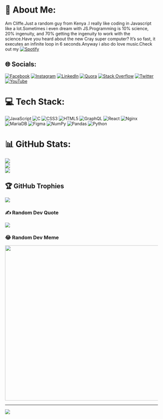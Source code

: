 # 💫 About Me:
Am Cliffe.Just a random guy from Kenya .I really like coding in Javascript like a lot.Sometimes i even dream with JS.Programming is 10% science, 20% ingenuity, and 70% getting the ingenuity to work with the science.Have you heard about the new Cray super computer?  It’s so fast, it executes an infinite loop in 6 seconds.Anyway i also do love music.Check out my  [![Spotify](https://www.google.com/imgres?imgurl=https%3A%2F%2Fupload.wikimedia.org%2Fwikipedia%2Fcommons%2F7%2F74%2FSpotify_App_Logo.svg&imgrefurl=https%3A%2F%2Fcommons.wikimedia.org%2Fwiki%2FFile%3ASpotify_App_Logo.svg&tbnid=owr4od1fCkWNsM&vet=12ahUKEwiC7aTtrfz6AhVURKQEHe9wBs4QMygCegUIARC7AQ..i&docid=wyVM5C8OED2x8M&w=400&h=400&q=spotify%20logo%20link&ved=2ahUKEwiC7aTtrfz6AhVURKQEHe9wBs4QMygCegUIARC7AQ)](https://www.spotify.com/ke-en/account/overview/?utm_source=spotify&utm_medium=menu&utm_campaign=your_account) 


## 🌐 Socials:
[![Facebook](https://img.shields.io/badge/Facebook-%231877F2.svg?logo=Facebook&logoColor=white)](https://www.facebook.com/wycliffe_yegon) [![Instagram](https://img.shields.io/badge/Instagram-%23E4405F.svg?logo=Instagram&logoColor=white)](https://instagram.com/ft.kibet_) [![LinkedIn](https://img.shields.io/badge/LinkedIn-%230077B5.svg?logo=linkedin&logoColor=white)](https://www.linkedin.com/in/wycliffe-yegon-3043381b2/) [![Quora](https://img.shields.io/badge/Quora-%23B92B27.svg?logo=Quora&logoColor=white)](https://www.quora.com/profile/Kibet-Wycliffe) [![Stack Overflow](https://img.shields.io/badge/-Stackoverflow-FE7A16?logo=stack-overflow&logoColor=white)](https://stackoverflow.com/users/20320472) [![Twitter](https://img.shields.io/badge/Twitter-%231DA1F2.svg?logo=Twitter&logoColor=white)](https://twitter.com/kibet____) [![YouTube](https://img.shields.io/badge/YouTube-%23FF0000.svg?logo=YouTube&logoColor=white)](https://www.youtube.com/channel/UCTK-9G1HAeuiiS1v8kyXc9g) 

# 💻 Tech Stack:
![JavaScript](https://img.shields.io/badge/javascript-%23323330.svg?style=for-the-badge&logo=javascript&logoColor=%23F7DF1E) ![C](https://img.shields.io/badge/c-%2300599C.svg?style=for-the-badge&logo=c&logoColor=white) ![CSS3](https://img.shields.io/badge/css3-%231572B6.svg?style=for-the-badge&logo=css3&logoColor=white) ![HTML5](https://img.shields.io/badge/html5-%23E34F26.svg?style=for-the-badge&logo=html5&logoColor=white) ![GraphQL](https://img.shields.io/badge/-GraphQL-E10098?style=for-the-badge&logo=graphql&logoColor=white) ![React](https://img.shields.io/badge/react-%2320232a.svg?style=for-the-badge&logo=react&logoColor=%2361DAFB) ![Nginx](https://img.shields.io/badge/nginx-%23009639.svg?style=for-the-badge&logo=nginx&logoColor=white) ![MariaDB](https://img.shields.io/badge/MariaDB-003545?style=for-the-badge&logo=mariadb&logoColor=white) 	![Figma](https://img.shields.io/badge/figma-%23F24E1E.svg?style=for-the-badge&logo=figma&logoColor=white) ![NumPy](https://img.shields.io/badge/numpy-%23013243.svg?style=for-the-badge&logo=numpy&logoColor=white) ![Pandas](https://img.shields.io/badge/pandas-%23150458.svg?style=for-the-badge&logo=pandas&logoColor=white) ![Python](https://img.shields.io/badge/python-3670A0?style=for-the-badge&logo=python&logoColor=ffdd54)
# 📊 GitHub Stats:
![](https://github-readme-stats.vercel.app/api?username=IDouble&theme=dark&hide_border=false&include_all_commits=false&count_private=false)<br/>
![](https://github-readme-streak-stats.herokuapp.com/?user=IDouble&theme=dark&hide_border=false)<br/>
![](https://github-readme-stats.vercel.app/api/top-langs/?username=IDouble&theme=dark&hide_border=false&include_all_commits=false&count_private=false&layout=compact)

## 🏆 GitHub Trophies
![](https://github-profile-trophy.vercel.app/?username=IDouble&theme=radical&no-frame=true&no-bg=false&margin-w=4)

### ✍️ Random Dev Quote
![](https://quotes-github-readme.vercel.app/api?type=horizontal&theme=radical)

### 😂 Random Dev Meme
<img src="https://random-memer.herokuapp.com/" width="512px"/>

---
[![](https://visitcount.itsvg.in/api?id=captainwycliffe&icon=0&color=5)](https://visitcount.itsvg.in)
